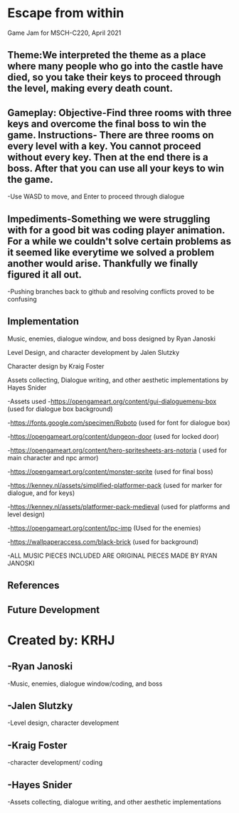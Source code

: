 # Escape from within
Game Jam for MSCH-C220, April 2021

## Theme:We interpreted the theme as a place where many people who go into the castle have died, so you take their keys to proceed through the level, making every death count.

## Gameplay: Objective-Find three rooms with three keys and overcome the final boss to win the game. Instructions- There are three rooms on every level with a key. You cannot proceed without every key. Then at the end there is a boss. After that you can use all your keys to win the game. 
  -Use WASD to move, and Enter to proceed through dialogue

## Impediments-Something we were struggling with for a good bit was coding player animation. For a while we couldn't solve certain problems as it seemed like everytime we solved a problem another would arise. Thankfully we finally figured it all out.
  -Pushing branches back to github and resolving conflicts proved to be confusing

## Implementation

Music, enemies, dialogue window, and boss designed by Ryan Janoski 

Level Design, and character development by Jalen Slutzky

Character design by Kraig Foster 

Assets collecting, Dialogue writing, and other aesthetic implementations by Hayes Snider

-Assets used 
   -https://opengameart.org/content/gui-dialoguemenu-box (used for dialogue box background)
   
   -https://fonts.google.com/specimen/Roboto (used for font for dialogue box)
   
   -https://opengameart.org/content/dungeon-door (used for locked door)
   
   -https://opengameart.org/content/hero-spritesheets-ars-notoria ( used for main character and npc armor)
   
   -https://opengameart.org/content/monster-sprite (used for final boss) 
   
   -https://kenney.nl/assets/simplified-platformer-pack (used for marker for dialogue, and for keys) 
   
   -https://kenney.nl/assets/platformer-pack-medieval (used for platforms and level design) 
   
   -https://opengameart.org/content/lpc-imp (Used for the enemies)
   
   -https://wallpaperaccess.com/black-brick (used for background)
   
   -ALL MUSIC PIECES INCLUDED ARE ORIGINAL PIECES MADE BY RYAN JANOSKI
## References

## Future Development

# Created by: KRHJ 
## -Ryan Janoski 
  -Music, enemies, dialogue window/coding, and boss
## -Jalen Slutzky 
  -Level design, character development 
## -Kraig Foster 
  -character development/ coding
## -Hayes Snider 
  -Assets collecting, dialogue writing, and other aesthetic implementations 
